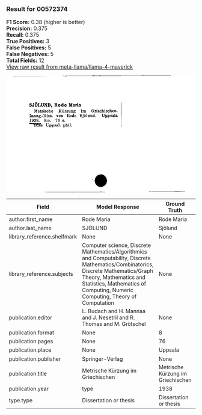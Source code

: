 ### Result for 00572374
**F1 Score:** 0.38 (higher is better)<br>**Precision:** 0.375<br>**Recall:** 0.375<br>**True Positives:** 3<br>**False Positives:** 5<br>**False Negatives:** 5<br>**Total Fields:** 12<br>[View raw result from meta-llama/llama-4-maverick](https://github.com/RISE-UNIBAS/humanities_data_benchmark/blob/main/results/2025-10-17/T0252/request_T0252_00572374.json)

<img src="https://github.com/RISE-UNIBAS/humanities_data_benchmark/blob/main/benchmarks/zettelkatalog/images/00572374.jpg?raw=true" alt="00572374" width="600px">

| Field | Model Response | Ground Truth | Fuzzy Score | Match |
|-------|----------------|--------------|-------------|-------|
| author.first_name | Rode Maria | Rode Maria | 1.000 | ✅ |
| author.last_name | SJÖLUND | Sjölund | 0.143 | ❌ |
| library_reference.shelfmark | None | None | 1.000 | ✅ |
| library_reference.subjects | Computer science, Discrete Mathematics/Algorithmics and Computability, Discrete Mathematics/Combinatorics, Discrete Mathematics/Graph Theory, Mathematics and Statistics, Mathematics of Computing, Numeric Computing, Theory of Computation | None | 0.000 | ❌ |
| publication.editor | L. Budach and H. Mannaa and  J. Nesetril and R. Thomas and  M. Grötschel | None | 0.000 | ❌ |
| publication.format | None | 8 | 0.000 | ❌ |
| publication.pages | None | 76 | 0.000 | ❌ |
| publication.place | None | Uppsala | 0.000 | ❌ |
| publication.publisher | Springer-Verlag | None | 0.000 | ❌ |
| publication.title | Metrische Kürzung im Griechischen | Metrische Kürzung im Griechischen | 1.000 | ✅ |
| publication.year | type | 1938 | 0.000 | ❌ |
| type.type | Dissertation or thesis | Dissertation or thesis | 1.000 | ✅ |
